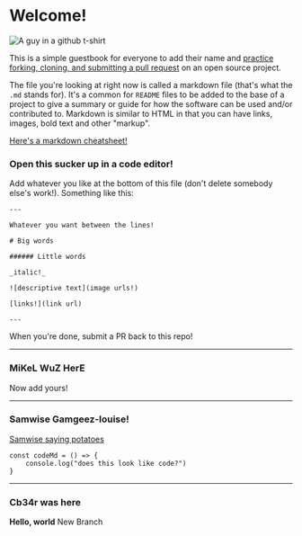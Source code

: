 # Welcome!

![A guy in a github t-shirt](https://images.unsplash.com/photo-1561164517-686f490ee86d?ixid=MXwxMjA3fDB8MHxwaG90by1wYWdlfHx8fGVufDB8fHw%3D&ixlib=rb-1.2.1&auto=format&fit=crop&w=1350&q=80)

This is a simple guestbook for everyone to add their name and [practice forking, cloning, and submitting a pull request](https://guides.github.com/activities/forking/) on an open source project.

The file you're looking at right now is called a markdown file (that's what the `.md` stands for). It's a common for `README` files to be added to the base of a project to give a summary or guide for how the software can be used and/or contributed to. Markdown is similar to HTML in that you can have links, images, bold text and other "markup".

[Here's a markdown cheatsheet!](https://www.markdownguide.org/cheat-sheet/)

### Open this sucker up in a code editor!

Add whatever you like at the bottom of this file (don't delete somebody else's work!). Something like this:

```
---

Whatever you want between the lines! 

# Big words

###### Little words

_italic!_

![descriptive text](image urls!)

[links!](link url)

---
```

When you're done, submit a PR back to this repo!

---

### MiKeL WuZ HerE
Now add yours!

---

### Samwise Gamgeez-louise!
[Samwise saying potatoes](https://media1.giphy.com/media/105OwsN7a4UQ2Q/200w.gif)
```
const codeMd = () => {
    console.log("does this look like code?")
}
```
---

### Cb34r was here

**Hello, world**
New Branch
